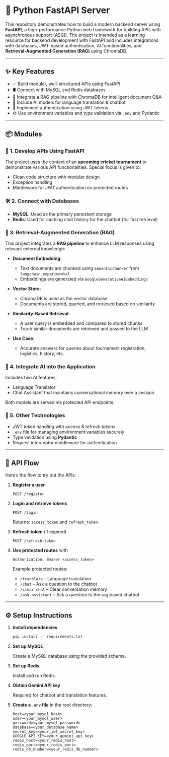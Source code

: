# 🚀 Python FastAPI Server

This repository demonstrates how to build a modern backend server using **FastAPI**, a high-performance Python web framework for building APIs with asynchronous support (ASGI). The project is intended as a learning resource for backend development with FastAPI and includes integrations with databases, JWT-based authentication, AI functionalities, and **Retrieval-Augmented Generation (RAG)** using ChromaDB.

---

## ✨ Key Features

- ✅ Build modular, well-structured APIs using FastAPI
- 🛢️ Connect with MySQL and Redis databases
- 🧠 Integrate a RAG pipeline with ChromaDB for intelligent document Q&A
- 🤖 Include AI models for language translation & chatbot
- 🔐 Implement authentication using JWT tokens
- ⚙️ Use environment variables and type validation via `.env` and Pydantic

---

## 📦 Modules

### 📘 1. Develop APIs Using FastAPI

The project uses the context of an **upcoming cricket tournament** to demonstrate various API functionalities. Special focus is given to:

- Clean code structure with modular design
- Exception handling
- Middleware for JWT authentication on protected routes

### 🛠️ 2. Connect with Databases

- **MySQL**: Used as the primary persistent storage
- **Redis**: Used for caching chat history for the chatbot (for fast retrieval)

### 🧠 3. Retrieval-Augmented Generation (RAG)

This project integrates a **RAG pipeline** to enhance LLM responses using relevant external knowledge:

- **Document Embedding**:

  - Text documents are chunked using `SemanticChunker` from `langchain_experimental`
  - Embeddings are generated via `GoogleGenerativeAIEmbeddings`

- **Vector Store**:

  - ChromaDB is used as the vector database
  - Documents are stored, queried, and retrieved based on similarity

- **Similarity-Based Retrieval**:

  - A user query is embedded and compared to stored chunks
  - Top-k similar documents are retrieved and passed to the LLM

- **Use Case**:
  - Accurate answers for queries about tournament registration, logistics, history, etc.

### 🤖 4. Integrate AI into the Application

Includes two AI features:

- Language Translator
- Chat Assistant that maintains conversational memory over a session

Both models are served via protected API endpoints.

### 🧰 5. Other Technologies

- JWT token handling with access & refresh tokens
- `.env` file for managing environment variables securely
- Type validation using **Pydantic**
- Request interceptor middleware for authentication

---

## 🔁 API Flow

Here’s the flow to try out the APIs:

1. **Register a user**

   ```
   POST /register
   ```

2. **Login and retrieve tokens**

   ```
   POST /login
   ```

   Returns: `access_token` and `refresh_token`

3. **Refresh token** (if expired)

   ```
   POST /refresh-token
   ```

4. **Use protected routes** with

   ```
   Authorization: Bearer <access_token>
   ```

   Example protected routes:

   - `/translate` – Language translation
   - `/chat` – Ask a question to the chatbot
   - `/clear-chat` – Clear conversation memory
   - `/ask-assistant` – Ask a question to the rag based chatbot

---

## ⚙️ Setup Instructions

1. **Install dependencies**

   ```bash
   pip install -r requirements.txt
   ```

2. **Set up MySQL**

   Create a MySQL database using the provided schema.

3. **Set up Redis**

   Install and run Redis.

4. **Obtain Gemini API key**

   Required for chatbot and translation features.

5. **Create a `.env` file** in the root directory:
   ```env
   host=<your_mysql_host>
   user=<your_mysql_user>
   password=<your_mysql_password>
   database=<your_database_name>
   secret_key=<your_jwt_secret_key>
   GOOGLE_API_KEY=<your_gemini_api_key>
   redis_host=<your_redis_host>
   redis_port=<your_redis_port>
   redis_db_number=<your_redis_db_number>
   ```
